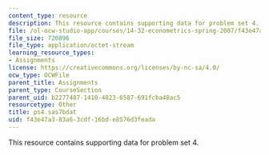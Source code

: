 ```yaml
---
content_type: resource
description: This resource contains supporting data for problem set 4.
file: /ol-ocw-studio-app/courses/14-32-econometrics-spring-2007/f43e47a383a63cdf16bde8576d3feada_ps4.sas7bdat
file_size: 720896
file_type: application/octet-stream
learning_resource_types:
- Assignments
license: https://creativecommons.org/licenses/by-nc-sa/4.0/
ocw_type: OCWFile
parent_title: Assignments
parent_type: CourseSection
parent_uid: b2277487-1410-4823-6587-691fcba48ac5
resourcetype: Other
title: ps4.sas7bdat
uid: f43e47a3-83a6-3cdf-16bd-e8576d3feada
---
```

This resource contains supporting data for problem set 4.